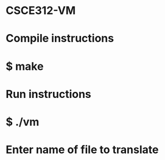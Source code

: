 # CSCE312-VM

# Compile instructions
# $ make

# Run instructions
# $ ./vm
# Enter name of file to translate
